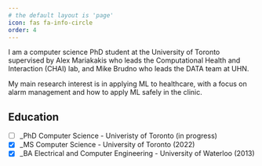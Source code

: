 ```yaml
---
# the default layout is 'page'
icon: fas fa-info-circle
order: 4
---
```


I am a computer science PhD student at the University of Toronto supervised by 
Alex Mariakakis who leads the Computational Health and Interaction (CHAI) lab, 
and Mike Brudno who leads the DATA team at UHN.

My main research interest is in applying ML to healthcare, with a focus on
alarm management and how to apply ML safely in the clinic.

<h2>Education</h2>

+ [ ] _PhD Computer Science - Univeristy of Toronto (in progress)
+ [x] _MS Computer Science - University of Toronto (2022)
+ [x] _BA Electrical and Computer Engineering - University of Waterloo (2013) 
